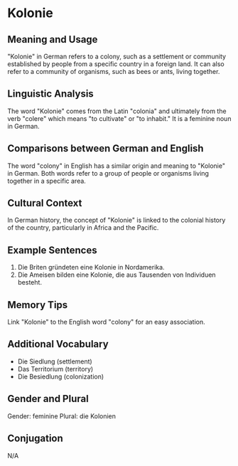 # Kolonie
## Meaning and Usage
"Kolonie" in German refers to a colony, such as a settlement or community established by people from a specific country in a foreign land. It can also refer to a community of organisms, such as bees or ants, living together. 
## Linguistic Analysis
The word "Kolonie" comes from the Latin "colonia" and ultimately from the verb "colere" which means "to cultivate" or "to inhabit." It is a feminine noun in German.
## Comparisons between German and English
The word "colony" in English has a similar origin and meaning to "Kolonie" in German. Both words refer to a group of people or organisms living together in a specific area.
## Cultural Context
In German history, the concept of "Kolonie" is linked to the colonial history of the country, particularly in Africa and the Pacific.
## Example Sentences
1. Die Briten gründeten eine Kolonie in Nordamerika.
2. Die Ameisen bilden eine Kolonie, die aus Tausenden von Individuen besteht.
## Memory Tips
Link "Kolonie" to the English word "colony" for an easy association.
## Additional Vocabulary
- Die Siedlung (settlement)
- Das Territorium (territory)
- Die Besiedlung (colonization)
## Gender and Plural
Gender: feminine
Plural: die Kolonien
## Conjugation
N/A